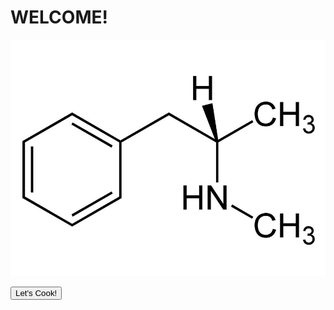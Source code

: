 # WELCOME!

![MethMolecule](Photos/photoice.jpg)                                                    

<button onclick="window.location.href='https://example.com';">Let's Cook!</button>
